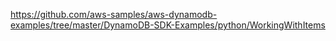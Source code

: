 https://github.com/aws-samples/aws-dynamodb-examples/tree/master/DynamoDB-SDK-Examples/python/WorkingWithItems
